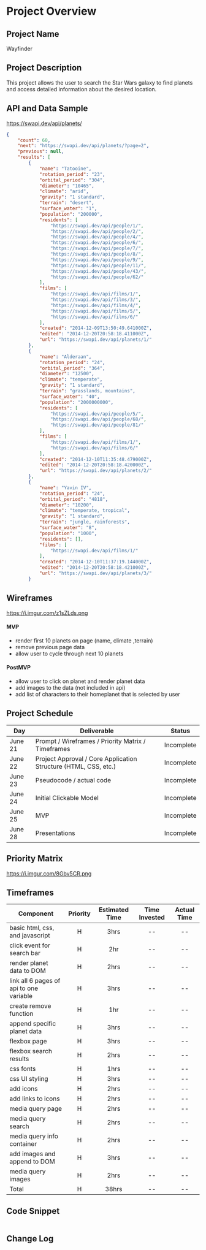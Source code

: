 # Project Overview

## Project Name

Wayfinder

## Project Description

This project allows the user to search the Star Wars galaxy to find planets and access detailed information about the desired location.

## API and Data Sample

https://swapi.dev/api/planets/

```json
{
    "count": 60, 
    "next": "https://swapi.dev/api/planets/?page=2", 
    "previous": null, 
    "results": [
        {
            "name": "Tatooine", 
            "rotation_period": "23", 
            "orbital_period": "304", 
            "diameter": "10465", 
            "climate": "arid", 
            "gravity": "1 standard", 
            "terrain": "desert", 
            "surface_water": "1", 
            "population": "200000", 
            "residents": [
                "https://swapi.dev/api/people/1/", 
                "https://swapi.dev/api/people/2/", 
                "https://swapi.dev/api/people/4/", 
                "https://swapi.dev/api/people/6/", 
                "https://swapi.dev/api/people/7/", 
                "https://swapi.dev/api/people/8/", 
                "https://swapi.dev/api/people/9/", 
                "https://swapi.dev/api/people/11/", 
                "https://swapi.dev/api/people/43/", 
                "https://swapi.dev/api/people/62/"
            ], 
            "films": [
                "https://swapi.dev/api/films/1/", 
                "https://swapi.dev/api/films/3/", 
                "https://swapi.dev/api/films/4/", 
                "https://swapi.dev/api/films/5/", 
                "https://swapi.dev/api/films/6/"
            ], 
            "created": "2014-12-09T13:50:49.641000Z", 
            "edited": "2014-12-20T20:58:18.411000Z", 
            "url": "https://swapi.dev/api/planets/1/"
        }, 
        {
            "name": "Alderaan", 
            "rotation_period": "24", 
            "orbital_period": "364", 
            "diameter": "12500", 
            "climate": "temperate", 
            "gravity": "1 standard", 
            "terrain": "grasslands, mountains", 
            "surface_water": "40", 
            "population": "2000000000", 
            "residents": [
                "https://swapi.dev/api/people/5/", 
                "https://swapi.dev/api/people/68/", 
                "https://swapi.dev/api/people/81/"
            ], 
            "films": [
                "https://swapi.dev/api/films/1/", 
                "https://swapi.dev/api/films/6/"
            ], 
            "created": "2014-12-10T11:35:48.479000Z", 
            "edited": "2014-12-20T20:58:18.420000Z", 
            "url": "https://swapi.dev/api/planets/2/"
        }, 
        {
            "name": "Yavin IV", 
            "rotation_period": "24", 
            "orbital_period": "4818", 
            "diameter": "10200", 
            "climate": "temperate, tropical", 
            "gravity": "1 standard", 
            "terrain": "jungle, rainforests", 
            "surface_water": "8", 
            "population": "1000", 
            "residents": [], 
            "films": [
                "https://swapi.dev/api/films/1/"
            ], 
            "created": "2014-12-10T11:37:19.144000Z", 
            "edited": "2014-12-20T20:58:18.421000Z", 
            "url": "https://swapi.dev/api/planets/3/"
        }
```
## Wireframes

https://i.imgur.com/z1sZLds.png

#### MVP 

- render first 10 planets on page (name, climate ,terrain) 
- remove previous page data
- allow user to cycle through next 10 planets

#### PostMVP  

- allow user to click on planet and render planet data
- add images to the data (not included in api)
- add list of characters to their homeplanet that is selected by user 

## Project Schedule

|  Day | Deliverable | Status
|---|---| ---|
|June 21| Prompt / Wireframes / Priority Matrix / Timeframes | Incomplete
|June 22| Project Approval / Core Application Structure (HTML, CSS, etc.) | Incomplete
|June 23| Pseudocode / actual code | Incomplete
|June 24| Initial Clickable Model  | Incomplete
|June 25| MVP | Incomplete
|June 28| Presentations | Incomplete

## Priority Matrix

https://i.imgur.com/8Gbv5CR.png

## Timeframes

| Component | Priority | Estimated Time | Time Invested | Actual Time |
| --- | :---: |  :---: | :---: | :---: |
| basic html, css, and javascript | H | 3hrs| -- | -- |
| click event for search bar | H | 2hr| -- | -- |
| render planet data to DOM | H | 2hrs| -- | -- |
| link all 6 pages of api to one variable| H | 3hrs| -- | -- |
| create remove function | H | 1hr| -- | -- |
| append specific planet data| H | 3hrs| -- | -- |
| flexbox page | H | 3hrs| -- | -- |
| flexbox search results | H | 2hrs| -- | -- |
| css fonts | H | 1hrs| -- | -- |
| css UI styling | H | 3hrs| -- | -- |
| add icons| H | 2hrs| -- | -- |
| add links to icons | H | 2hrs| -- | -- |
| media query page | H | 2hrs| -- | -- |
| media query search | H | 2hrs| -- | -- |
| media query info container | H | 2hrs| -- | -- |
| add images and append to DOM | H | 3hrs| -- | -- |
| media query images | H | 2hrs| -- | -- |
| Total | H | 38hrs| -- | -- |

## Code Snippet

```

```

## Change Log
 
